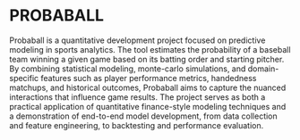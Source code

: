 # PROBABALL

Probaball is a quantitative development project focused on predictive modeling in sports analytics. The tool estimates the probability of a baseball team winning a given game based on its batting order and starting pitcher. By combining statistical modeling, monte-carlo simulations, and domain-specific features such as player performance metrics, handedness matchups, and historical outcomes, Probaball aims to capture the nuanced interactions that influence game results. The project serves as both a practical application of quantitative finance-style modeling techniques and a demonstration of end-to-end model development, from data collection and feature engineering, to backtesting and performance evaluation.

